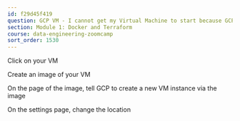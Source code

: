 ```yaml
---
id: f29d45f419
question: GCP VM - I cannot get my Virtual Machine to start because GCP has no resources.
section: Module 1: Docker and Terraform
course: data-engineering-zoomcamp
sort_order: 1530
---
```


Click on your VM

Create an image of your VM

On the page of the image, tell GCP to create a new VM instance via the image

On the settings page, change the location

